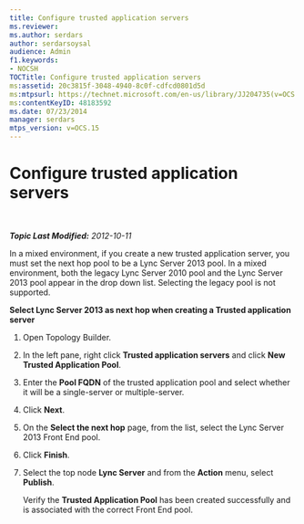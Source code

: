 ```yaml
---
title: Configure trusted application servers
ms.reviewer: 
ms.author: serdars
author: serdarsoysal
audience: Admin
f1.keywords:
- NOCSH
TOCTitle: Configure trusted application servers
ms:assetid: 20c3815f-3048-4940-8c0f-cdfcd0801d5d
ms:mtpsurl: https://technet.microsoft.com/en-us/library/JJ204735(v=OCS.15)
ms:contentKeyID: 48183592
ms.date: 07/23/2014
manager: serdars
mtps_version: v=OCS.15
---
```


<div data-xmlns="http://www.w3.org/1999/xhtml">

<div class="topic" data-xmlns="http://www.w3.org/1999/xhtml" data-msxsl="urn:schemas-microsoft-com:xslt" data-cs="https://msdn.microsoft.com/">

<div data-asp="https://msdn2.microsoft.com/asp">

# Configure trusted application servers

</div>

<div id="mainSection">

<div id="mainBody">

<span> </span>

_**Topic Last Modified:** 2012-10-11_

In a mixed environment, if you create a new trusted application server, you must set the next hop pool to be a Lync Server 2013 pool. In a mixed environment, both the legacy Lync Server 2010 pool and the Lync Server 2013 pool appear in the drop down list. Selecting the legacy pool is not supported.

**Select Lync Server 2013 as next hop when creating a Trusted application server**

1.  Open Topology Builder.

2.  In the left pane, right click **Trusted application servers** and click **New Trusted Application Pool**.

3.  Enter the **Pool FQDN** of the trusted application pool and select whether it will be a single-server or multiple-server.

4.  Click **Next**.

5.  On the **Select the next hop** page, from the list, select the Lync Server 2013 Front End pool.

6.  Click **Finish**.

7.  Select the top node **Lync Server** and from the **Action** menu, select **Publish**.
    
    Verify the **Trusted Application Pool** has been created successfully and is associated with the correct Front End pool.

</div>

<span> </span>

</div>

</div>

</div>

